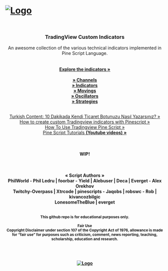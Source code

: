 
<!-- PROJECT LOGO -->
<br />
<p align="center">
<h1><h1>
<a href="#">
    <img src="https://user-images.githubusercontent.com/3318070/59157395-5dcf3200-8a99-11e9-96d4-a70e29062173.jpg" alt="Logo">
  </a>
  <br />
  <br />
   <h3 align="center"><strong>TradingView Custom Indicators</strong></h3>
  <p align="center">
    An awesome collection of the various technical indicators implemented in Pine Script Language.
  
<br />
<br />
<br />
    <a href="https://github.com/f13end/tradingview-custom-indicators"><strong>Explore the indicators »</strong></a>
    <br />
      <br />
      <a href="https://github.com/f13end/tradingview-custom-indicators/tree/master/channels"><strong>» Channels </strong></a>
    <br />
     <a href="https://github.com/f13end/tradingview-custom-indicators/tree/master/indicators"><strong>» Indicators </strong></a>
    <br />
     <a href="https://github.com/f13end/tradingview-custom-indicators/tree/master/movings"><strong>» Movings </strong></a>
    <br />
     <a href="https://github.com/f13end/tradingview-custom-indicators/tree/master/oscillators"><strong>» Oscillators </strong></a>
    <br />
    <a href="https://github.com/f13end/tradingview-custom-indicators/tree/master/strategies"><strong>» Strategies </strong></a>
    <br />
    <br />
   <p align="center">
     <a href="https://coinciyiz.com/10-dakikada-kendi-ticaret-botunuzu-nasil-yazarsiniz/"> Turkish Content: 10 Dakikada Kendi Ticaret Botunuzu Nasıl Yazarsınız?</b> »</a>
     <br />
   <a href="https://medium.com/@robswc/how-to-create-custom-tradingview-indicators-with-pinescript-2fb31a66a191">How to create custom Tradingview indicators with Pinescript »</a>
     <br />
     <a href="https://www.youtube.com/watch?v=Kwlxngw1YBY">How To Use Tradingview Pine Script »</a>
    <br />
    <a href="https://www.youtube.com/playlist?list=PLUseeqY5qQGXLsmK6FRH6yjkcg54a-d1U">Pine Script Tutorials <b>(Youtube videos) »</a>
      
   
    
     
   <br />
   <br />
   <br />
   <br />
   WIP!
   <br />
    <br />
       <br />
<br />
   <strong>« Script Authors »</strong><br />
    PhilWorld - Phil Ledru | foorbar - Yield | Alebuser | Deca | Everget - Alex Orekhov <br />
    Twitchy-Overpass | Xtrcode | pinescripts - Jaqobs | robswc - Rob | kivancozbilgic <br />
    LonesomeTheBlue | everget
<br />
<br />

<p align="center">
    <sub>
        This github repo is for educational purposes only.
        <br />
        <strong><br />Fair Use</strong><br />
        Copyright Disclaimer under section 107 of the Copyright Act of 1976, allowance is made for “fair use” for purposes such as          criticism, comment, news reporting, teaching, scholarship, education and research.
    </sub>
</p>

</p>
<br />
<br />
<p align="center">
  <a href="#">
    <img src="https://user-images.githubusercontent.com/3318070/59153114-f5a13180-8a41-11e9-881a-71340d5400fb.png" alt="Logo">
  </a>
</p>
</p>



